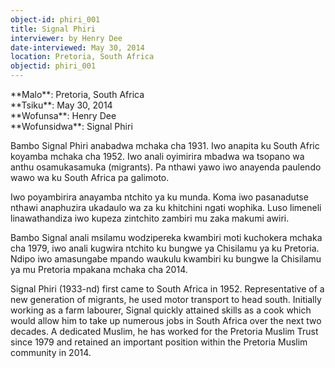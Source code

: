 ```yaml
---
object-id: phiri_001
title: Signal Phiri
interviewer: by Henry Dee
date-interviewed: May 30, 2014
location: Pretoria, South Africa
objectid: phiri_001
---
```

<div class="lang-content chichewa" markdown="1">
**Malo**: Pretoria, South Africa<br>
**Tsiku**: May 30, 2014<br>
**Wofunsa**: Henry Dee<br>
**Wofunsidwa**: Signal Phiri

Bambo Signal Phiri anabadwa mchaka cha 1931. Iwo anapita ku South Afric koyamba mchaka cha 1952. Iwo anali oyimirira mbadwa wa tsopano wa anthu osamukasamuka (migrants). Pa nthawi yawo iwo anayenda paulendo wawo wa ku South Africa pa galimoto.

Iwo poyambirira anayamba ntchito ya ku munda. Koma iwo pasanadutse nthawi anaphuzira ukadaulo wa za ku khitchini ngati wophika. Luso limeneli  linawathandiza iwo kupeza zintchito zambiri mu zaka makumi awiri.

Bambo Signal anali msilamu wodzipereka kwambiri moti kuchokera mchaka cha 1979, iwo anali kugwira ntchito ku bungwe ya Chisilamu ya ku Pretoria. Ndipo iwo amasungabe mpando waukulu kwambiri ku bungwe la Chisilamu ya mu Pretoria mpakana mchaka cha 2014.
</div>
<div class="lang-content english" markdown="1">
Signal Phiri (1933-nd) first came to South Africa in 1952. Representative of a new generation of migrants, he used motor transport to head south. Initially working as a farm labourer, Signal quickly attained skills as a cook which would allow him to take up numerous jobs in South Africa over the next two decades. A dedicated Muslim, he has worked for the Pretoria Muslim Trust since 1979 and retained an important position within the Pretoria Muslim community in 2014.
</div>
